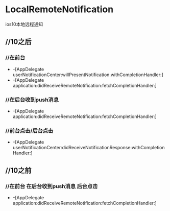 # LocalRemoteNotification
ios10本地远程通知

## //10之后
### //在前台
- -[AppDelegate userNotificationCenter:willPresentNotification:withCompletionHandler:]
- -[AppDelegate application:didReceiveRemoteNotification:fetchCompletionHandler:]

### //在后台收到push消息
- -[AppDelegate application:didReceiveRemoteNotification:fetchCompletionHandler:]

### //前台点击/后台点击
- -[AppDelegate userNotificationCenter:didReceiveNotificationResponse:withCompletionHandler:]


## //10之前
### //在前台 在后台收到push消息 后台点击
- -[AppDelegate application:didReceiveRemoteNotification:fetchCompletionHandler:]

